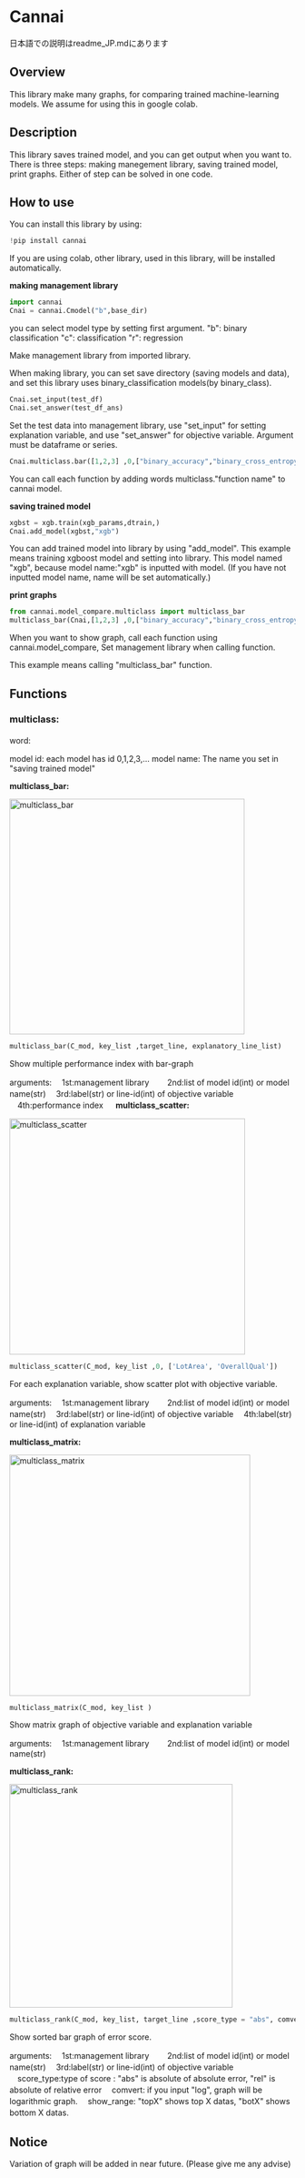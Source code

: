 # **Cannai**
日本語での説明はreadme_JP.mdにあります

## **Overview**
This library make many graphs, for comparing trained machine-learning models.
We assume for using this in google colab.

## **Description**
This library saves trained model, and you can get output when you want to.
There is three steps: making manegement library, saving trained model, print graphs.
Either of step can be solved in one code.

## **How to use**

You can install this library by using:

```python
!pip install cannai
```


If you are using colab, other library, used in this library, will be installed automatically.

**making management library**

```python
import cannai
Cnai = cannai.Cmodel("b",base_dir)
```

you can select model type by setting first argument.
"b": binary classification
"c": classification
"r": regression


Make management library from imported library.

When making library, you can set save directory (saving models and data),
and set this library uses binary_classification models(by binary_class).


```python
Cnai.set_input(test_df)
Cnai.set_answer(test_df_ans)
```

Set the test data into management library,
use "set_input" for setting explanation variable,
and use "set_answer" for objective variable.
Argument must be dataframe or series.

```python
Cnai.multiclass.bar([1,2,3] ,0,["binary_accuracy","binary_cross_entropy"])
```
You can call each function by adding words multiclass."function name" to cannai model.

**saving trained model**

```python
xgbst = xgb.train(xgb_params,dtrain,)
Cnai.add_model(xgbst,"xgb")
```

You can add trained model into library by using "add_model".
This example means training xgboost model and setting into library.
This model named "xgb", because model name:"xgb" is inputted with model.
(If you have not inputted model name, name will be set automatically.)

**print graphs**

```python
from cannai.model_compare.multiclass import multiclass_bar
multiclass_bar(Cnai,[1,2,3] ,0,["binary_accuracy","binary_cross_entropy"])
```

When you want to show graph, call each function using cannai.model_compare,
Set management library when calling function.

This example means calling "multiclass_bar" function.

## **Functions**

### **multiclass:**

word:　

  model id: each model has id 0,1,2,3,... 
  model name: The name you set in "saving trained model"

**multiclass_bar:**

<img width="414" alt="multiclass_bar" src="https://user-images.githubusercontent.com/81252378/114963734-57d1e580-9ea8-11eb-901d-e3cab5e10f71.PNG">

```python
multiclass_bar(C_mod, key_list ,target_line, explanatory_line_list)
```

Show multiple performance index with bar-graph

arguments:
　1st:management library　
　2nd:list of model id(int) or model name(str)
　3rd:label(str) or line-id(int) of objective variable
　4th:performance index
　
**multiclass_scatter:**

<img width="415" alt="multiclass_scatter" src="https://user-images.githubusercontent.com/81252378/114963739-59031280-9ea8-11eb-81c9-fcb6224b02b0.PNG">

```python
multiclass_scatter(C_mod, key_list ,0, ['LotArea', 'OverallQual'])
```

For each explanation variable, show scatter plot with objective variable.

arguments:
　1st:management library　
　2nd:list of model id(int) or model name(str)
　3rd:label(str) or line-id(int) of objective variable
　4th:label(str) or line-id(int) of explanation variable

**multiclass_matrix:**

<img width="424" alt="multiclass_matrix" src="https://user-images.githubusercontent.com/81252378/114963736-586a7c00-9ea8-11eb-8505-b91d7b023c69.PNG">

```python
multiclass_matrix(C_mod, key_list )
```

Show matrix graph of objective variable and explanation variable

arguments:
　1st:management library　
　2nd:list of model id(int) or model name(str)

**multiclass_rank:**

<img width="393" alt="multiclass_rank" src="https://user-images.githubusercontent.com/81252378/114963738-59031280-9ea8-11eb-9e43-98dd379d94b8.PNG">

```python
multiclass_rank(C_mod, key_list, target_line ,score_type = "abs", comvert="default", show_range="top50")
```

Show sorted bar graph of error score. 

arguments:
　1st:management library　
　2nd:list of model id(int) or model name(str)
　3rd:label(str) or line-id(int) of objective variable
　score_type:type of score : "abs" is absolute of absolute error, "rel"  is absolute of relative error
　comvert: if you input "log", graph will be logarithmic graph. 
　show_range:  "topX" shows top X datas, "botX" shows bottom X datas.
　


## **Notice**
Variation of graph will be added in near future.
(Please give me any advise)